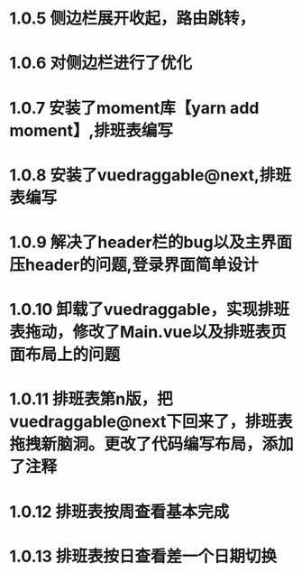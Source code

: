 # 1.0.5 侧边栏展开收起，路由跳转，
# 1.0.6 对侧边栏进行了优化
# 1.0.7 安装了moment库【yarn add moment】,排班表编写
# 1.0.8 安装了vuedraggable@next,排班表编写
# 1.0.9 解决了header栏的bug以及主界面压header的问题,登录界面简单设计
# 1.0.10 卸载了vuedraggable，实现排班表拖动，修改了Main.vue以及排班表页面布局上的问题
# 1.0.11 排班表第n版，把vuedraggable@next下回来了，排班表拖拽新脑洞。更改了代码编写布局，添加了注释
# 1.0.12 排班表按周查看基本完成
# 1.0.13 排班表按日查看差一个日期切换
